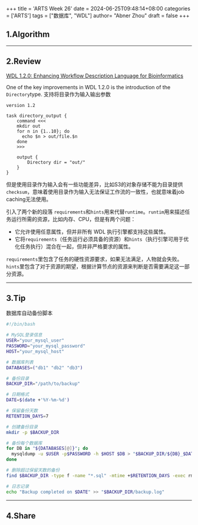 +++
title = 'ARTS Week 26'
date = 2024-06-25T09:48:14+08:00
categories = ['ARTS']
tags = ["数据库", "WDL"]
author=  "Abner Zhou"
draft = false
+++
## 1.Algorithm



---

## 2.Review

[WDL 1.2.0: Enhancing Workflow Description Language for Bioinformatics](https://openwdl.org/wdl/bioinformatics/workflows/announcing-wdl-1-2-0/)

One of the key improvements in WDL 1.2.0 is the introduction of the `Directory`type. 支持将目录作为输入输出参数

```wdl
version 1.2

task directory_output {
    command <<<
    mkdir out
    for n in {1..10}; do
      echo $n > out/file.$n
    done
    >>>

    output {
        Directory dir = "out/"
    }
}
```

但是使用目录作为输入会有一些功能差异，比如S3的对象存储不能为目录提供`checksum`，意味着使用目录作为输入无法保证工作流的一致性，也就意味着job caching无法使用。

引入了两个新的段落 `requirements`和`hints`用来代替`runtime`。`runtim`用来描述任务运行所需的资源，比如内存、CPU，但是有两个问题：

- 它允许使用任意属性，但并非所有 WDL 执行引擎都支持这些属性。
- 它将`requirements`（任务运行必须具备的资源）和`hints`（执行引擎可用于优化任务执行）混合在一起，但并非严格要求的属性。

`requirements`里包含了任务的硬性资源要求，如果无法满足，人物就会失败。`hints`里包含了对于资源的期望，根据计算节点的资源来判断是否需要满足这一部分资源。

---

## 3.Tip

数据库自动备份脚本

```bash
#!/bin/bash

# MySQL登录信息
USER="your_mysql_user"
PASSWORD="your_mysql_password"
HOST="your_mysql_host"

# 数据库列表
DATABASES=("db1" "db2" "db3")

# 备份目录
BACKUP_DIR="/path/to/backup"

# 日期格式
DATE=$(date +'%Y-%m-%d')

# 保留备份天数
RETENTION_DAYS=7

# 创建备份目录
mkdir -p $BACKUP_DIR

# 备份每个数据库
for DB in "${DATABASES[@]}"; do
  mysqldump -u $USER -p$PASSWORD -h $HOST $DB > "$BACKUP_DIR/${DB}_$DATE.sql"
done

# 删除超过保留天数的备份
find $BACKUP_DIR -type f -name "*.sql" -mtime +$RETENTION_DAYS -exec rm {} \;

# 日志记录
echo "Backup completed on $DATE" >> "$BACKUP_DIR/backup.log"

```

---

## 4.Share
